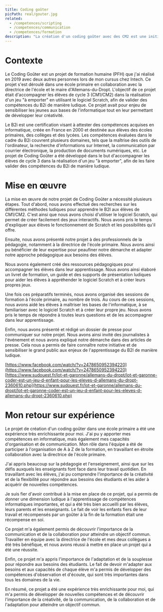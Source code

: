 ```yaml
---
title: Coding goûter
picPath: real/gouter.jpg
related:
  - /competences/scripting
  - /competences/communication
  - /competences/formation
description: "La création d'un coding goûter avec des CM2 est une initiative qui vise à encourager les enfants à découvrir le monde de la programmation. Cette activité permettra aux enfants de découvrir les bases de la programmation en utilisant des outils simples et ludiques qui leur permettront de développer leurs compétences tout en s'amusant."
---
```


# Contexte

Le Coding Goûter est un projet de formation humaine (PFH) que j'ai réalisé en 2019 avec deux autres personnes lors de mon cursus chez Intech. Ce projet s'est déroulé dans une école primaire en collaboration avec la directrice de l'école et le maire d'Allemans-du-Dropt. L'objectif de ce projet était d'accompagner les élèves de cycle 3 (CM1/CM2) dans la réalisation d'un jeu "à emporter" en utilisant le logiciel Scratch, afin de valider des compétences du B2i de manière ludique. Ce projet avait pour enjeu de sensibiliser les jeunes aux bases de l'informatique tout en leur permettant de développer leur créativité.

Le B2i est une certification visant à attester des compétences acquises en informatique, créée en France en 2000 et destinée aux élèves des écoles primaires, des collèges et des lycées. Les compétences évaluées dans le cadre du B2i couvrent plusieurs domaines, tels que la maîtrise des outils de l'ordinateur, la recherche d'informations sur Internet, la communication par courrier électronique, la production de documents numériques, etc. Le projet de Coding Goûter a été développé dans le but d'accompagner les élèves de cycle 3 dans la réalisation d'un jeu "à emporter", afin de les faire valider des compétences du B2i de manière ludique.

# Mise en œuvre

La mise en œuvre de notre projet de Coding Goûter a nécessité plusieurs étapes. Tout d'abord, nous avons effectué des recherches sur les différentes méthodes ludiques pour apprendre le B2I aux élèves de CM1/CM2. C'est ainsi que nous avons choisi d'utiliser le logiciel Scratch, qui permet de créer facilement des jeux interactifs. Nous avons pris le temps d'expliquer aux élèves le fonctionnement de Scratch et les possibilités qu'il offre.

Ensuite, nous avons présenté notre projet à des professionnels de la pédagogie, notamment à la directrice de l'école primaire. Nous avons ainsi pu bénéficier de leur expertise pour peaufiner notre démarche et adapter notre approche pédagogique aux besoins des élèves.

Nous avons également créé des ressources pédagogiques pour accompagner les élèves dans leur apprentissage. Nous avons ainsi élaboré un livret de formation, un guide et des supports de présentation ludiques pour aider les élèves à appréhender le logiciel Scratch et à créer leurs propres jeux.

Une fois ces préparatifs terminés, nous avons organisé des sessions de formation à l'école primaire, au nombre de trois. Au cours de ces sessions, nous avons aidé les élèves à maîtriser les bases de l'informatique, à se familiariser avec le logiciel Scratch et à créer leur propre jeu. Nous avons pris le temps de répondre à toutes leurs questions et de les accompagner dans leur apprentissage.

Enfin, nous avons présenté et rédigé un dossier de presse pour communiquer sur notre projet. Nous avons ainsi invité des journalistes à l'événement et nous avons expliqué notre démarche dans des articles de presse. Cela nous a permis de faire connaître notre initiative et de sensibiliser le grand public aux enjeux de l'apprentissage du B2I de manière ludique.

[https://www.facebook.com/watch/?v=2478650952394220](https://www.facebook.com/watch/?v=2478650952394220)
[https://www.sudouest.fr/lot-et-garonne/allemans-du-dropt/lot-et-garonne-coder-est-un-jeu-d-enfant-pour-les-eleves-d-allemans-du-dropt-2360610.php](https://www.sudouest.fr/lot-et-garonne/allemans-du-dropt/lot-et-garonne-coder-est-un-jeu-d-enfant-pour-les-eleves-d-allemans-du-dropt-2360610.php)

# Mon retour sur expérience

Le projet de création d'un coding goûter dans une école primaire a été une expérience très enrichissante pour moi. J'ai pu y apporter mes compétences en informatique, mais également mes capacités d'organisation et de communication. Mon rôle dans l'équipe a été de participer à l'organisation de A à Z de la formation, en travaillant en étroite collaboration avec la directrice de l'école primaire.

J'ai appris beaucoup sur la pédagogie et l'enseignement, ainsi que sur les défis auxquels les enseignants font face dans leur travail quotidien. En travaillant avec les élèves, j'ai pu comprendre l'importance de la créativité et de la flexibilité pour répondre aux besoins des étudiants et les aider à acquérir de nouvelles compétences.

Je suis fier d'avoir contribué à la mise en place de ce projet, qui a permis de donner une dimension ludique à l'apprentissage de compétences informatiques importantes, et qui a été très bien accueilli par les élèves, leurs parents et les enseignants. Le fait de voir les enfants fiers de leur travail et récompensés par un goûter à la fin de la formation était une récompense en soi.

Ce projet m'a également permis de découvrir l'importance de la communication et de la collaboration pour atteindre un objectif commun. Travailler en équipe avec la directrice de l'école et mes deux collègues a été très bénéfique, et nous avons réussi à mettre en place un projet qui a été une réussite.

Enfin, ce projet m'a appris l'importance de l'adaptation et de la souplesse pour répondre aux besoins des étudiants. Le fait de devoir m'adapter aux besoins et aux capacités de chaque élève m'a permis de développer des compétences d'observation et d'écoute, qui sont très importantes dans tous les domaines de la vie.

En résumé, ce projet a été une expérience très enrichissante pour moi, qui m'a permis de développer de nouvelles compétences et de découvrir l'importance de la créativité, de la communication, de la collaboration et de l'adaptation pour atteindre un objectif commun.